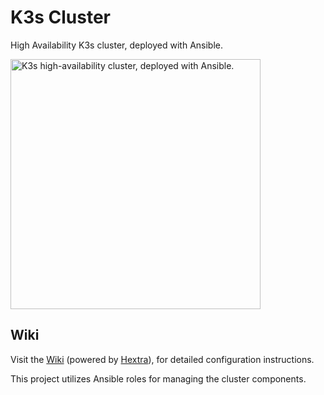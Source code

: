# K3s Cluster

High Availability K3s cluster, deployed with Ansible.

<img src="docs/images/logo-services.svg" width="400" height="400" alt="K3s high-availability cluster, deployed with Ansible." />

## Wiki

Visit the [Wiki](https://axivo.com/k3s-cluster) (powered by [Hextra](https://github.com/imfing/hextra)), for detailed configuration instructions.

This project utilizes Ansible roles for managing the cluster components.
